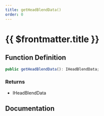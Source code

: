 ```yaml
---
title: getHeadBlendData()
order: 0
---
```


# {{ $frontmatter.title }}

<!--@include: ./getHeadBlendData_partial_header.md-->

## Function Definition

```ts
public getHeadBlendData(): IHeadBlendData;
```

### Returns

* IHeadBlendData

## Documentation

<!--@include: ./getHeadBlendData_partial_footer.md-->
